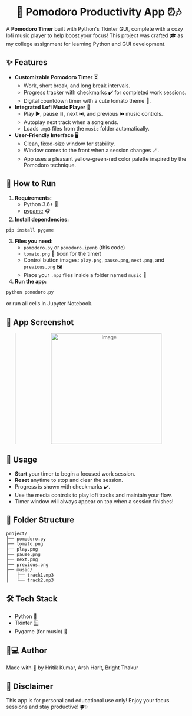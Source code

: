 <div align="center">

# 🍅 Pomodoro Productivity App ⏰🎶
</div>

A **Pomodoro Timer** built with Python's Tkinter GUI, complete with a cozy lofi music player to help boost your focus! This project was crafted 🎓 as my college assignment for learning Python and GUI development.

## ✨ Features

- **Customizable Pomodoro Timer** ⏳
    - Work, short break, and long break intervals.
    - Progress tracker with checkmarks ✔️ for completed work sessions.
    - Digital countdown timer with a cute tomato theme 🍅.
- **Integrated Lofi Music Player** 🎵
    - Play ▶️, pause ⏸️, next ⏭️, and previous ⏮️ music controls.
    - Autoplay next track when a song ends.
    - Loads `.mp3` files from the `music` folder automatically.
- **User-Friendly Interface** 🖥️
    - Clean, fixed-size window for stability.
    - Window comes to the front when a session changes 🪄.
    - App uses a pleasant yellow-green-red color palette inspired by the Pomodoro technique.


## 🚀 How to Run

1. **Requirements:**
    - Python 3.6+ 🐍
    - [pygame](https://pypi.org/project/pygame/) 🎧
2. **Install dependencies:**

```bash
pip install pygame
```

3. **Files you need:**
    - `pomodoro.py` or `pomodoro.ipynb` (this code)
    - `tomato.png` 🍅 (icon for the timer)
    - Control button images: `play.png`, `pause.png`, `next.png`, and `previous.png` 🖼️
    - Place your `.mp3` files inside a folder named `music` 🎼
4. **Run the app:**

```bash
python pomodoro.py
```

or run all cells in Jupyter Notebook.

## 🎨 App Screenshot

><div align="center"><img width="300" alt="image" src="https://github.com/user-attachments/assets/7372296d-f65b-4d9c-bd5d-fa097f313d93"/></div> 


## 📝 Usage

- **Start** your timer to begin a focused work session.
- **Reset** anytime to stop and clear the session.
- Progress is shown with checkmarks ✔️.
- Use the media controls to play lofi tracks and maintain your flow.
- Timer window will always appear on top when a session finishes!


## 📁 Folder Structure

```
project/
├── pomodoro.py
├── tomato.png
├── play.png
├── pause.png
├── next.png
├── previous.png
├── music/
│   ├── track1.mp3
│   └── track2.mp3
```


## 🛠️ Tech Stack

- Python 🐍
- Tkinter 🪟
- Pygame (for music) 🎵


## 👨💻 Author

Made with 💖 by Hritik Kumar, Arsh Harit, Bright Thakur

## 📢 Disclaimer

This app is for personal and educational use only!
Enjoy your focus sessions and stay productive! 🍀✨

